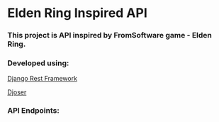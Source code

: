 <h1>Elden Ring Inspired API</h1>

<h3>This project is API inspired by FromSoftware game - Elden Ring. </h3>

<h3>Developed using: </h3>

[Django Rest Framework](https://www.django-rest-framework.org)

[Djoser](https://djoser.readthedocs.io/en/latest/)

<h3>API Endpoints: </h3>

